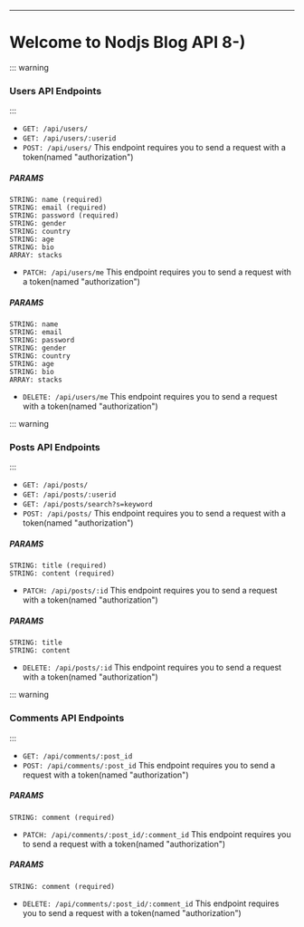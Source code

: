 ---
# Welcome to Nodjs Blog API 8-)
::: warning
### Users API Endpoints
:::

- `GET: /api/users/`
- `GET: /api/users/:userid`
- `POST: /api/users/`
This endpoint requires you to send a request with a token(named "authorization")

##### PARAMS

    STRING: name (required)
    STRING: email (required)
    STRING: password (required)
    STRING: gender
    STRING: country
    STRING: age
    STRING: bio
    ARRAY: stacks

- `PATCH: /api/users/me`
This endpoint requires you to send a request with a token(named "authorization")
##### PARAMS

    STRING: name  
    STRING: email  
    STRING: password  
    STRING: gender
    STRING: country
    STRING: age
    STRING: bio
    ARRAY: stacks

- `DELETE: /api/users/me`
This endpoint requires you to send a request with a token(named "authorization")

::: warning 
### Posts API Endpoints
:::  
- `GET: /api/posts/`
- `GET: /api/posts/:userid`
- `GET: /api/posts/search?s=keyword`
- `POST: /api/posts/`
This endpoint requires you to send a request with a token(named "authorization")

##### PARAMS

    STRING: title (required)
    STRING: content (required)

- `PATCH: /api/posts/:id`
This endpoint requires you to send a request with a token(named "authorization")
##### PARAMS

    STRING: title
    STRING: content

- `DELETE: /api/posts/:id`
This endpoint requires you to send a request with a token(named "authorization")


::: warning
### Comments API Endpoints
:::  
- `GET: /api/comments/:post_id`
- `POST: /api/comments/:post_id` This endpoint requires you to send a request with a token(named "authorization")

##### PARAMS

    STRING: comment (required)

- `PATCH: /api/comments/:post_id/:comment_id`
This endpoint requires you to send a request with a token(named "authorization")
##### PARAMS

    STRING: comment (required)

- `DELETE: /api/comments/:post_id/:comment_id`
This endpoint requires you to send a request with a token(named "authorization")


